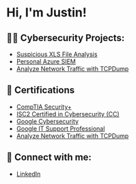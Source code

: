 <h1>Hi, I'm Justin!</h1>
<h2>👨‍💻 Cybersecurity Projects: </h2>

  - [Suspicious XLS File Analysis](https://github.com/JustInCybersecurity/Suspicious-XLS-File-Analysis)
  - [Personal Azure SIEM](https://github.com/JustInCybersecurity/PersonalAzureSIEM.git)
  - [Analyze Network Traffic with TCPDump](https://github.com/JustInCybersecurity/NetworkTrafficAnalyzation)
 
<h2>📝 Certifications</h2>

  - [CompTIA Security+](https://www.credly.com/badges/59717c13-2bfd-4465-88d7-7b37c563159d/linked_in_profile)
  - [ISC2 Certified in Cybersecurity (CC)](https://www.credly.com/badges/a04f8588-769b-4aa9-8d2e-aac72bcd8dab/linked_in_profile)
  - [Google Cybersecurity](https://www.coursera.org/account/accomplishments/professional-cert/MCV3SDZE5YUH)
  - [Google IT Support Professional](https://coursera.org/share/f2762d902ff649484922f78957566f2f)
  - [Analyze Network Traffic with TCPDump](https://coursera.org/share/8399af97dc2a50e00fcde68184f4fd32)

<h2> 🤳 Connect with me:</h2>

  - [LinkedIn](https://www.linkedin.com/in/justin-potter-b40844163/)

<!--
**JustInCybersecurity/JustInCybersecurity** is a ✨ _special_ ✨ repository because its `README.md` (this file) appears on your GitHub profile.

Here are some ideas to get you started:

- 🔭 I’m currently working on ...
- 🌱 I’m currently learning ...
- 👯 I’m looking to collaborate on ...
- 🤔 I’m looking for help with ...
- 💬 Ask me about ...
- 📫 How to reach me: ...
- 😄 Pronouns: ...
- ⚡ Fun fact: ...
-->
